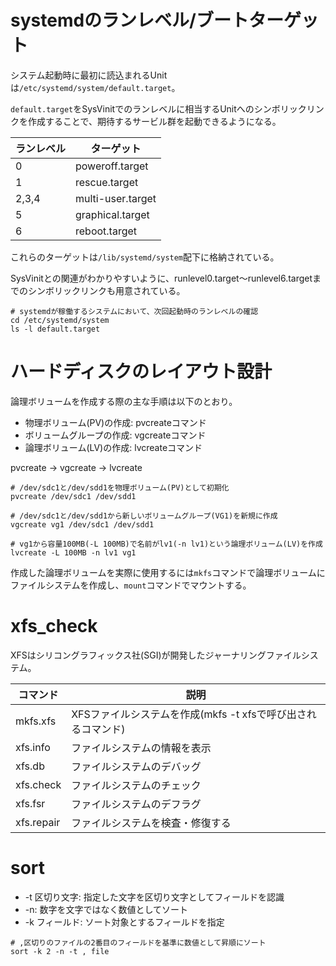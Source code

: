 # systemdのランレベル/ブートターゲット

システム起動時に最初に読込まれるUnitは`/etc/systemd/system/default.target`。

`default.target`をSysVinitでのランレベルに相当するUnitへのシンボリックリンクを作成することで、期待するサービル群を起動できるようになる。

| ランレベル | ターゲット        |
|------------|-------------------|
| 0          | poweroff.target   |
| 1          | rescue.target     |
| 2,3,4      | multi-user.target |
| 5          | graphical.target  |
| 6          | reboot.target     |

これらのターゲットは`/lib/systemd/system`配下に格納されている。

SysVinitとの関連がわかりやすいように、runlevel0.target～runlevel6.targetまでのシンボリックリンクも用意されている。

```
# systemdが稼働するシステムにおいて、次回起動時のランレベルの確認
cd /etc/systemd/system
ls -l default.target
```

# ハードディスクのレイアウト設計

論理ボリュームを作成する際の主な手順は以下のとおり。

- 物理ボリューム(PV)の作成: pvcreateコマンド
- ボリュームグループの作成: vgcreateコマンド
- 論理ボリューム(LV)の作成: lvcreateコマンド

pvcreate → vgcreate → lvcreate

```
# /dev/sdc1と/dev/sdd1を物理ボリューム(PV)として初期化
pvcreate /dev/sdc1 /dev/sdd1

# /dev/sdc1と/dev/sdd1から新しいボリュームグループ(VG1)を新規に作成
vgcreate vg1 /dev/sdc1 /dev/sdd1 

# vg1から容量100MB(-L 100MB)で名前がlv1(-n lv1)という論理ボリューム(LV)を作成
lvcreate -L 100MB -n lv1 vg1
```

作成した論理ボリュームを実際に使用するには`mkfs`コマンドで論理ボリュームにファイルシステムを作成し、`mount`コマンドでマウントする。

# xfs_check

XFSはシリコングラフィックス社(SGI)が開発したジャーナリングファイルシステム。

| コマンド   | 説明                                                         |
|------------|--------------------------------------------------------------|
| mkfs.xfs   | XFSファイルシステムを作成(mkfs -t xfsで呼び出されるコマンド) |
| xfs.info   | ファイルシステムの情報を表示                                 |
| xfs.db     | ファイルシステムのデバッグ                                   |
| xfs.check  | ファイルシステムのチェック                                   |
| xfs.fsr    | ファイルシステムのデフラグ                                   |
| xfs.repair | ファイルシステムを検査・修復する                             |

# sort

- -t 区切り文字: 指定した文字を区切り文字としてフィールドを認識
- -n: 数字を文字ではなく数値としてソート
- -k フィールド: ソート対象とするフィールドを指定

```
# ,区切りのファイルの2番目のフィールドを基準に数値として昇順にソート
sort -k 2 -n -t , file
```

